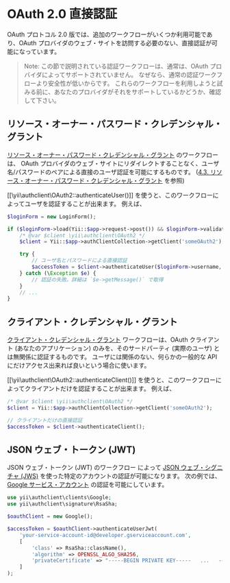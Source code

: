 OAuth 2.0 直接認証
==================

OAuth プロトコル 2.0 版では、追加のワークフローがいくつか利用可能であり、OAuth プロバイダのウェブ・サイトを訪問する必要のない、直接認証が可能になっています。

> Note: この節で説明されている認証ワークフローは、通常は、OAuth プロバイダによってサポートされていません。
  なぜなら、通常の認証ワークフローより安全性が低いからです。
  これらのワークフローを利用しようと試みる前に、あなたのプロバイダがそれをサポートしているかどうか、確認して下さい。


## リソース・オーナー・パスワード・クレデンシャル・グラント

[リソース・オーナー・パスワード・クレデンシャル・グラント](https://tools.ietf.org/html/rfc6749#section-4.3) のワークフローは、
OAuth プロバイダのウェブ・サイトにリダイレクトすることなく、ユーザ名/パスワードのペアによる直接のユーザ認証を可能にするものです。
([4.3.  リソース・オーナー・パスワード・クレデンシャル・グラント](http://openid-foundation-japan.github.io/rfc6749.ja.html#grant-password) を参照)

[[\yii\authclient\OAuth2::authenticateUser()]] を使うと、このワークフローによってユーザを認証することが出来ます。
例えば、

```php
$loginForm = new LoginForm();

if ($loginForm->load(Yii::$app->request->post()) && $loginForm->validate()) {
    /* @var $client \yii\authclient\OAuth2 */
    $client = Yii::$app->authClientCollection->getClient('someOAuth2');

    try {
        // ユーザ名とパスワードによる直接認証
        $accessToken = $client->authenticateUser($loginForm->username, $loginForm->password);
    } catch (\Exception $e) {
        // 認証の失敗。詳細は `$e->getMessage()` で取得
    }
    // ...
}
```


## クライアント・クレデンシャル・グラント

[クライアント・クレデンシャル・グラント](https://tools.ietf.org/html/rfc6749#section-4.4) ワークフローは、OAuth クライアント (あなたのアプリケーション) のみを、そのサードパーティ (実際のユーザ) とは無関係に認証するものです。
ユーザには関係のない、何らかの一般的な API にだけアクセス出来れば良いという場合に使います。

[[\yii\authclient\OAuth2::authenticateClient()]] を使うと、このワークフローによってクライアントだけを認証することが出来ます。
例えば、

```php
/* @var $client \yii\authclient\OAuth2 */
$client = Yii::$app->authClientCollection->getClient('someOAuth2');

// クライアントだけの直接認証
$accessToken = $client->authenticateClient();
```


## JSON ウェブ・トークン (JWT)

JSON ウェブ・トークン (JWT) のワークフロー によって [JSON ウェブ・シグニチャ (JWS)](https://tools.ietf.org/html/rfc7515) を使った特定のアカウントの認証が可能になります。
次の例では、[Google サービス・アカウント](https://developers.google.com/identity/protocols/OAuth2ServiceAccount) の認証を可能にしています。

```php
use yii\authclient\clients\Google;
use yii\authclient\signature\RsaSha;

$oauthClient = new Google();

$accessToken = $oauthClient->authenticateUserJwt(
    'your-service-account-id@developer.gserviceaccount.com',
    [
        'class' => RsaSha::className(),
        'algorithm' => OPENSSL_ALGO_SHA256,
        'privateCertificate' => "-----BEGIN PRIVATE KEY-----   ...   -----END PRIVATE KEY-----\n"
    ]
);
```
